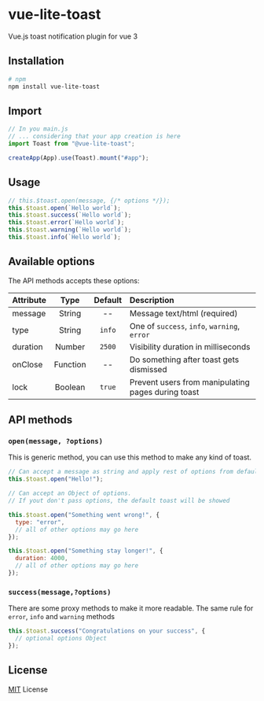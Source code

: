 # vue-lite-toast

Vue.js toast notification plugin for vue 3

## Installation

```bash
# npm
npm install vue-lite-toast
```

## Import

```js
// In you main.js
// ... considering that your app creation is here
import Toast from "@vue-lite-toast";

createApp(App).use(Toast).mount("#app");
```

## Usage

```js
// this.$toast.open(message, {/* options */});
this.$toast.open(`Hello world`);
this.$toast.success(`Hello world`);
this.$toast.error(`Hello world`);
this.$toast.warning(`Hello world`);
this.$toast.info(`Hello world`);
```

## Available options

The API methods accepts these options:

| Attribute |   Type   | Default | Description                                        |
| :-------- | :------: | :-----: | :------------------------------------------------- |
| message   |  String  |   --    | Message text/html (required)                       |
| type      |  String  | `info`  | One of `success`, `info`, `warning`, `error`       |
| duration  |  Number  | `2500`  | Visibility duration in milliseconds                |
| onClose   | Function |   --    | Do something after toast gets dismissed            |
| lock      | Boolean  | `true`  | Prevent users from manipulating pages during toast |

## API methods

### `open(message, ?options)`

This is generic method, you can use this method to make any kind of toast.

```js
// Can accept a message as string and apply rest of options from defaults
this.$toast.open("Hello!");

// Can accept an Object of options.
// If yout don't pass options, the default toast will be showed

this.$toast.open("Something went wrong!", {
  type: "error",
  // all of other options may go here
});

this.$toast.open("Something stay longer!", {
  duration: 4000,
  // all of other options may go here
});
```

### `success(message,?options)`

There are some proxy methods to make it more readable. The same rule for `error`, `info` and `warning` methods

```js
this.$toast.success("Congratulations on your success", {
  // optional options Object
});
```

## License

[MIT](LICENSE.txt) License
